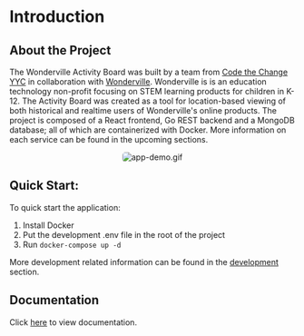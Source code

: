 # Introduction

## About the Project
The Wonderville Activity Board was built by a team from [Code the Change YYC](https://www.codethechangeyyc.ca/) in collaboration with [Wonderville](https://wonderville.org/). Wonderville is is an education technology non-profit focusing on STEM learning products for children in K-12. The Activity Board was created as a tool for location-based viewing of both historical and realtime users of Wonderville's online products. The project is composed of a React frontend, Go REST backend and a MongoDB database; all of which are containerized with Docker. More information on each service can be found in the upcoming sections.

<div align="center">
  <img src="assets/app-demo.gif" alt="app-demo.gif" style="border-radius:5px;"/>
</div>

## Quick Start:
To quick start the application:
1. Install Docker
2. Put the development .env file in the root of the project
3. Run `docker-compose up -d`

More development related information can be found in the [development](https://code-the-change-yyc.github.io/Mindfuel-Activity-Board/development.html) section.
## Documentation

Click [here](https://code-the-change-yyc.github.io/Mindfuel-Activity-Board) to view documentation.
